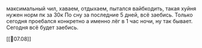 максимальный чил, хаваем, отдыхаем, пытался вайбкодить, такая хуйня нужен норм пк за 30к
По сну за последние 5 дней, всё заебись. Только сегодня проебался конкретно а именно лёг в 1 час ночи, ну так бывает. Сегодня всё будет заебись.

[[📅07.08]]